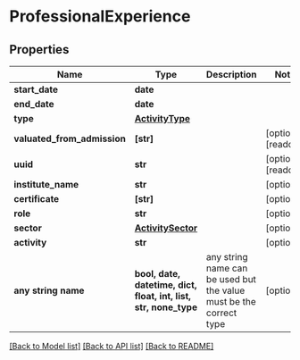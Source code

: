 # ProfessionalExperience


## Properties
Name | Type | Description | Notes
------------ | ------------- | ------------- | -------------
**start_date** | **date** |  | 
**end_date** | **date** |  | 
**type** | [**ActivityType**](ActivityType.md) |  | 
**valuated_from_admission** | **[str]** |  | [optional] [readonly] 
**uuid** | **str** |  | [optional] [readonly] 
**institute_name** | **str** |  | [optional] 
**certificate** | **[str]** |  | [optional] 
**role** | **str** |  | [optional] 
**sector** | [**ActivitySector**](ActivitySector.md) |  | [optional] 
**activity** | **str** |  | [optional] 
**any string name** | **bool, date, datetime, dict, float, int, list, str, none_type** | any string name can be used but the value must be the correct type | [optional]

[[Back to Model list]](../README.md#documentation-for-models) [[Back to API list]](../README.md#documentation-for-api-endpoints) [[Back to README]](../README.md)



